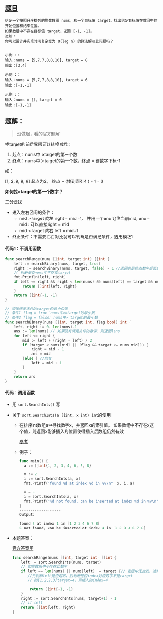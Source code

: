 ## [题目]()



```
给定一个按照升序排列的整数数组 nums，和一个目标值 target。找出给定目标值在数组中的开始位置和结束位置。
如果数组中不存在目标值 target，返回 [-1, -1]。
进阶：
你可以设计并实现时间复杂度为 O(log n) 的算法解决此问题吗？
 

示例 1：
输入：nums = [5,7,7,8,8,10], target = 8
输出：[3,4]

示例 2：
输入：nums = [5,7,7,8,8,10], target = 6
输出：[-1,-1]

示例 3：
输入：nums = [], target = 0
输出：[-1,-1]
```





## 题解：

>  没做起，看的官方题解

找target的前后界限可以转换成找：

1. 起点：nums中 ≥target的第一个数 
2. 终点：nums中＞target的第一个数，终点 = 该数字下标-1

如：

[1, 2, 8, 8, 9] 起点为2， 终点 = (找到索引4 ) - 1 = 3



**如何找>target的第一个数字？**

二分法找

- 进入左右区间的条件：
   - mid > target 向左 right = mid -1， 并用一个ans 记住当前mid, ans = mid : 可以直接right = mid
   - mid < target 向右 left = mid+1
- 终止条件：不需要左右对比就可以判断是否满足条件，选用模板1



#### 代码1：不调用函数

```go
func searchRange(nums []int, target int) []int {
    left := searchBinary(nums, target, true)
    right := searchBinary(nums, target, false) - 1 //返回的是终点数字后面的数
    // 判断是否nums中不存在target
    fmt.Println(left, right)
    if left <= right && right < len(nums) && nums[left] == target && nums[right] == target {
        return []int{left, right}
    }
    return []int{-1, -1}
}

// 查找满足条件的target的最小位置
// 条件1 flag = true：nums中>=target的最小数
// 条件2 flag = false: nums中> target的最小数
func searchBinary(nums []int, target int, flag bool) int {
    left, right := 0, len(nums)-1
    ans := len(nums) // 如果没有满足条件的数字，则返回lens
    for left <= right {
        mid := left + (right - left) / 2
        if (target < nums[mid] || (flag && target <= nums[mid])) {
            right = mid - 1
            ans = mid
        }else { //向右
            left = mid + 1
        }
    }
    return ans
}
```



#### 代码：调用函数

- 用 `sort.SearchInts()` 写

- 关于 `sort.SearchInts(a []int, x int) int`的使用

   - 在排序int数组a中寻找数字x，并返回x的索引值。 如果数组中不存在x这个值，则返回x能够插入的位置使得插入后数组仍然有效

      [参考](https://pkg.go.dev/sort#SearchInts)

   - 例子：

      ```go
      func main() {
      	a := []int{1, 2, 3, 4, 6, 7, 8}
      
      	x := 2
      	i := sort.SearchInts(a, x)
      	fmt.Printf("found %d at index %d in %v\n", x, i, a)
      
      	x = 5
      	i = sort.SearchInts(a, x)
      	fmt.Printf("%d not found, can be inserted at index %d in %v\n", x, i, a)
      }
      -------------------
      Output:
      
      found 2 at index 1 in [1 2 3 4 6 7 8]
      5 not found, can be inserted at index 4 in [1 2 3 4 6 7 8]
      ```

      

- 本题答案：

   [官方答案见](https://leetcode-cn.com/problems/find-first-and-last-position-of-element-in-sorted-array/solution/zai-pai-xu-shu-zu-zhong-cha-zhao-yuan-su-de-di-3-4/)

   ```go
   func searchRange(nums []int, target int) []int {
       left := sort.SearchInts(nums, target)
       // 如果数组中不存在此数字
       if left == len(nums) || nums[left] != target {// 数组中无此数，选择插入到队尾 or 插入到队中间某个index 都无效
          //先判断left是否越界，后判断是否index对应数字不是target
          // 如[1,2,2,3]target=4，则插入的index=4
          
           return []int{-1, -1}
       }
       right := sort.SearchInts(nums, target+1) - 1
       // if left
       return []int{left, right}
   }
   ```

   
